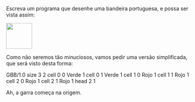 Escreva um programa que desenhe uma bandeira portuguesa, e possa ser vista assim:

<img src="http://upload.wikimedia.org/wikipedia/commons/5/5c/Flag_of_Portugal.svg" width="70">

Como não seremos tão minuciosos, vamos pedir uma versão simplificada, que será visto desta forma:

<gs-board>
  GBB/1.0
     size 3 2
     cell 0 0 Verde 1
     cell 0 1 Verde 1
     cell 1 0 Rojo 1
     cell 1 1 Rojo 1
     cell 2 0 Rojo 1
     cell 2 1 Rojo 1
     head 2 1
<gs-board>

Ah, a garra começa na origem.
